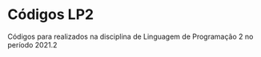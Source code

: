 # Códigos LP2
Códigos para realizados na disciplina de Linguagem de Programação 2 no período 2021.2
